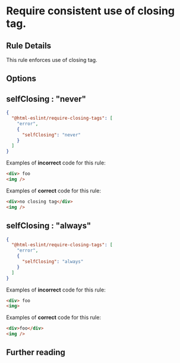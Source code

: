 # Require consistent use of closing tag.

## Rule Details

This rule enforces use of closing tag.

## Options

## selfClosing : "never"

```json
{
  "@html-eslint/require-closing-tags": [
    "error",
    {
      "selfClosing": "never"
    }
  ]
}
```

Examples of **incorrect** code for this rule:

<!-- prettier-ignore-start -->
```html
<div> foo
<img />
```
<!-- prettier-ignore-end -->

Examples of **correct** code for this rule:

```html
<div>no closing tag</div>
<img />
```

## selfClosing : "always"

```json
{
  "@html-eslint/require-closing-tags": [
    "error",
    {
      "selfClosing": "always"
    }
  ]
}
```

Examples of **incorrect** code for this rule:

<!-- prettier-ignore-start -->
```html
<div> foo
<img>
```
<!-- prettier-ignore-end -->

Examples of **correct** code for this rule:

```html
<div>foo</div>
<img />
```

## Further reading
